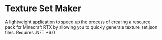 # Texture Set Maker
A lightweight application to speed up the process of creating a resource pack for Minecraft RTX by allowing you to quickly generate texture_set.json files.
Requires .NET +6.0
